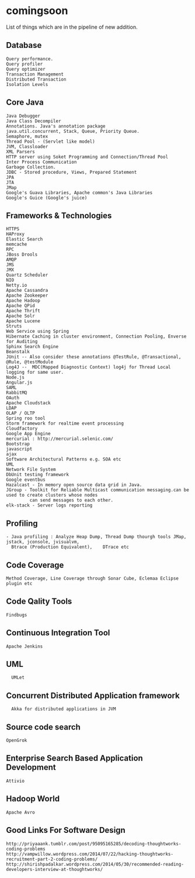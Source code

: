 comingsoon
===========

List of things which are in the pipeline of new addition.

Database
-------------

    Query performance.
    Query profiler
    Query optimizer
    Transaction Management
    Distributed Transaction
    Isolation Levels
    
Core Java
-------------

    Java Debugger
    Java Class Decompiler
    Annotations. Java's annotation package
    java.util.concurrent, Stack, Queue, Priority Queue.
    Semaphore, mutex
    Thread Pool - (Servlet like model)
    JVM, Classloader
    XML Parsers
    HTTP server using Soket Programming and Connection/Thread Pool
    Inter Process Communication
    Garbage Collection. 
    JDBC - Stored procedure, Views, Prepared Statement
    JPA
    JTA
    JMap
    Google's Guava Libraries, Apache common's Java Libraries
    Google's Guice (Google's juice)
    
Frameworks & Technologies
---------------------------
    
    HTTPS
    HAProxy
    Elastic Search
    memcache
    RPC
    JBoss Drools
    AMQP
    JMS
    JMX
    Quartz Scheduler
    NIO
    Netty.io
    Apache Cassandra
    Apache Zookeeper
    Apache Hadoop
    Apache QPid
    Apache Thrift
    Apache Solr
    Apache Lucene
    Struts
    Web Service using Spring 
    Hibernate Caching in cluster environment, Connection Pooling, Enverse for Auditing
    Sphinx Search Engine
    Beanstalk
    JUnit -- Also consider these annotations @TestRule, @Transactional, @Rule, @testModule
    Log4J --  MDC(Mapped Diagnostic Context) log4j for Thread Local logging for same user.
    Node.js
    Angular.js
    SAML
    RabbitMQ
    OAuth
    Apache Cloudstack
    LDAP
    OLAP / OLTP
    Spring roo tool
    Storm framework for realtime event processing
    Cloudfactory
    Google App Engine
    mercurial : http://mercurial.selenic.com/
    Bootstrap
    javascript
    ajax
    Software Architectural Patterns e.g. SOA etc
    UML
    Network File System
    DbUnit testing framework
    Google eventbus
    Hazalcast - In memory open source data grid in Java.
    JGroup - Toolkit for Reliable Multicast communication messaging.can be used to create clusters whose nodes 
             can send messages to each other.
    elk-stack - Server logs reporting

Profiling
-----------------------

    - Java profiling : Analyze Heap Dump, Thread Dump thourgh tools JMap, jstack, jconsole, jvisualvm, 
      Btrace (Production Equivalent),    DTrace etc


Code Coverage
------------------------

    Method Coverage, Line Coverage through Sonar Cube, Eclemaa Eclipse plugin etc
    
Code Qality Tools
------------------------

    Findbugs
    
Continuous Integration Tool
-----------------------------

    Apache Jenkins
    
UML
-----------------------

      UMLet
     
Concurrent Distributed Application framework
--------------------------------------------

      Akka for distributed applications in JVM
      
Source code search
-------------------

    OpenGrok
      
Enterprise Search Based Application Development
-----------------------------------------------

    Attivio

Hadoop World
-------------

    Apache Avro
    

Good Links For Software Design
-------------------------------

    http://priyaaank.tumblr.com/post/95095165285/decoding-thoughtworks-coding-problems
    http://vampwillow.wordpress.com/2014/07/22/hacking-thoughtworks-recruitment-part-2-coding-problems/
    http://shirishpadalkar.wordpress.com/2014/05/30/recommended-reading-developers-interview-at-thoughtworks/

